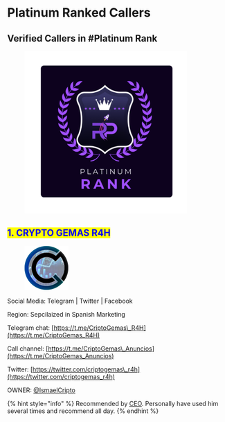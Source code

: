 # Platinum Ranked Callers

## Verified Callers in #Platinum Rank

<figure><img src="../../../.gitbook/assets/4 (2).png" alt="" width="375"><figcaption></figcaption></figure>

## <mark style="color:blue;">1. CRYPTO GEMAS R4H</mark>

<figure><img src="../../../.gitbook/assets/IMAGE 2025-01-05 120032.jpeg" alt="" width="101"><figcaption></figcaption></figure>

Social Media: Telegram | Twitter | Facebook

Region: Sepcilaized in Spanish Marketing

Telegram chat: [https://t.me/CriptoGemas\_R4H](https://t.me/CriptoGemas_R4H)

Call channel: [https://t.me/CriptoGemas\_Anuncios](https://t.me/CriptoGemas_Anuncios)

Twitter: [https://twitter.com/criptogemas\_r4h](https://twitter.com/criptogemas_r4h)

OWNER: [@IsmaelCripto](https://t.me/IsmaelCripto)

{% hint style="info" %}
Recommended by [CEO](https://t.me/rogerpad).  Personally have used him several times and recommend all day.
{% endhint %}

